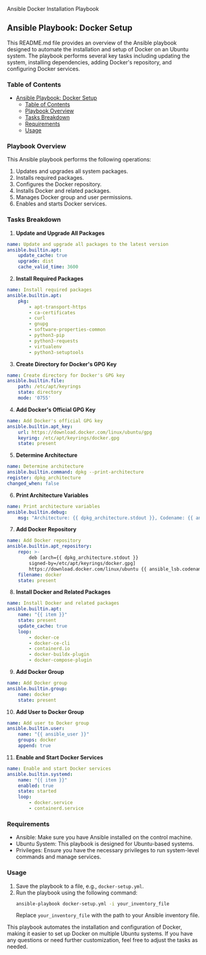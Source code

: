 Ansible Docker Installation Playbook
## Ansible Playbook: Docker Setup

This README.md file provides an overview of the Ansible playbook designed to automate the installation and setup of Docker on an Ubuntu system. The playbook performs several key tasks including updating the system, installing dependencies, adding Docker's repository, and configuring Docker services.

### Table of Contents
- [Ansible Playbook: Docker Setup](#ansible-playbook-docker-setup)
  - [Table of Contents](#table-of-contents)
  - [Playbook Overview](#playbook-overview)
  - [Tasks Breakdown](#tasks-breakdown)
  - [Requirements](#requirements)
  - [Usage](#usage)

### Playbook Overview
This Ansible playbook performs the following operations:

1. Updates and upgrades all system packages.
2. Installs required packages.
3. Configures the Docker repository.
4. Installs Docker and related packages.
5. Manages Docker group and user permissions.
6. Enables and starts Docker services.

### Tasks Breakdown
1. **Update and Upgrade All Packages**
```yaml
name: Update and upgrade all packages to the latest version
ansible.builtin.apt:
    update_cache: true
    upgrade: dist
    cache_valid_time: 3600
```

2. **Install Required Packages**
```yaml
name: Install required packages
ansible.builtin.apt:
    pkg:
        - apt-transport-https
        - ca-certificates
        - curl
        - gnupg
        - software-properties-common
        - python3-pip
        - python3-requests
        - virtualenv
        - python3-setuptools
```

3. **Create Directory for Docker's GPG Key**
```yaml
name: Create directory for Docker's GPG key
ansible.builtin.file:
    path: /etc/apt/keyrings
    state: directory
    mode: '0755'
```

4. **Add Docker's Official GPG Key**
```yaml
name: Add Docker's official GPG key
ansible.builtin.apt_key:
    url: https://download.docker.com/linux/ubuntu/gpg
    keyring: /etc/apt/keyrings/docker.gpg
    state: present
```

5. **Determine Architecture**
```yaml
name: Determine architecture
ansible.builtin.command: dpkg --print-architecture
register: dpkg_architecture
changed_when: false
```

6. **Print Architecture Variables**
```yaml
name: Print architecture variables
ansible.builtin.debug:
    msg: "Architecture: {{ dpkg_architecture.stdout }}, Codename: {{ ansible_lsb.codename }}"
```

7. **Add Docker Repository**
```yaml
name: Add Docker repository
ansible.builtin.apt_repository:
    repo: >-
        deb [arch={{ dpkg_architecture.stdout }}
        signed-by=/etc/apt/keyrings/docker.gpg]
        https://download.docker.com/linux/ubuntu {{ ansible_lsb.codename }} stable
    filename: docker
    state: present
```

8. **Install Docker and Related Packages**
```yaml
name: Install Docker and related packages
ansible.builtin.apt:
    name: "{{ item }}"
    state: present
    update_cache: true
    loop:
        - docker-ce
        - docker-ce-cli
        - containerd.io
        - docker-buildx-plugin
        - docker-compose-plugin
```

9. **Add Docker Group**
```yaml
name: Add Docker group
ansible.builtin.group:
    name: docker
    state: present
```

10. **Add User to Docker Group**
```yaml
name: Add user to Docker group
ansible.builtin.user:
    name: "{{ ansible_user }}"
    groups: docker
    append: true
```

11. **Enable and Start Docker Services**
```yaml
name: Enable and start Docker services
ansible.builtin.systemd:
    name: "{{ item }}"
    enabled: true
    state: started
    loop:
        - docker.service
        - containerd.service
```

### Requirements
- Ansible: Make sure you have Ansible installed on the control machine.
- Ubuntu System: This playbook is designed for Ubuntu-based systems.
- Privileges: Ensure you have the necessary privileges to run system-level commands and manage services.

### Usage
1. Save the playbook to a file, e.g., `docker-setup.yml`.
2. Run the playbook using the following command:
     ```bash
     ansible-playbook docker-setup.yml -i your_inventory_file
     ```
     Replace `your_inventory_file` with the path to your Ansible inventory file.

This playbook automates the installation and configuration of Docker, making it easier to set up Docker on multiple Ubuntu systems. If you have any questions or need further customization, feel free to adjust the tasks as needed.